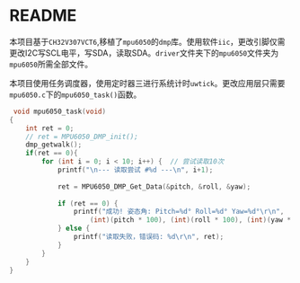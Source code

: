 # README

本项目基于`CH32V307VCT6`,移植了`mpu6050`的`dmp`库。使用软件`iic`，更改引脚仅需更改I2C写SCL电平，写SDA，读取SDA。`driver`文件夹下的`mpu6050`文件夹为`mpu6050`所需全部文件。

本项目使用任务调度器，使用定时器三进行系统计时`uwtick`。更改应用层只需要`mpu6050.c`下的`mpu6050_task()`函数。

```c
 void mpu6050_task(void)
{
    int ret = 0;
    // ret = MPU6050_DMP_init();
    dmp_getwalk();
    if(ret == 0){
        for (int i = 0; i < 10; i++) {  // 尝试读取10次
            printf("\n--- 读取尝试 #%d ---\n", i+1);
            
            ret = MPU6050_DMP_Get_Data(&pitch, &roll, &yaw);
            
            if (ret == 0) {
                printf("成功! 姿态角: Pitch=%d° Roll=%d° Yaw=%d°\r\n", 
                    (int)(pitch * 100), (int)(roll * 100), (int)(yaw * 100));
            } else {
                printf("读取失败，错误码: %d\r\n", ret);
            }
        }
    }  
}
```







